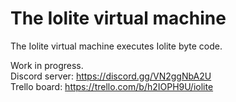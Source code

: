 # The Iolite virtual machine

The Iolite virtual machine executes Iolite byte code.  

Work in progress.  
Discord server: https://discord.gg/VN2ggNbA2U  
Trello board: https://trello.com/b/h2IOPH9U/iolite
